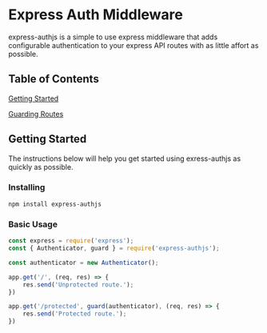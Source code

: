 # Express Auth Middleware
express-authjs is a simple to use express middleware that adds configurable authentication to your express API routes with as little affort as possible.

## Table of Contents
[Getting Started](https://github.com/nerderbur/express-authjs/blob/master/README.md#getting-started)

[Guarding Routes](./guarding-routes.md)

## Getting Started
The instructions below will help you get started using exress-authjs as quickly as possible.

### Installing
```
npm install express-authjs
```

### Basic Usage
```javascript
const express = require('express');
const { Authenticator, guard } = require('express-authjs');

const authenticator = new Authenticator();

app.get('/', (req, res) => {
    res.send('Unprotected route.');
})

app.get('/protected', guard(authenticator), (req, res) => {
    res.send('Protected route.');
})
```
